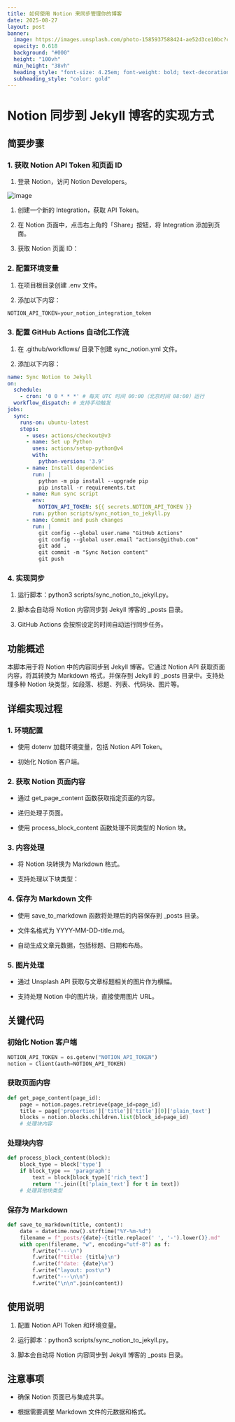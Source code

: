 ```yaml
---
title: 如何使用 Notion 来同步管理你的博客
date: 2025-08-27
layout: post
banner:
  image: https://images.unsplash.com/photo-1585937588424-ae52d3ce10bc?crop=entropy&cs=tinysrgb&fit=max&fm=jpg&ixid=M3w2OTIwMzJ8MHwxfHJhbmRvbXx8fHx8fHx8fDE3NTYyNzYyNTN8&ixlib=rb-4.1.0&q=80&w=1080
  opacity: 0.618
  background: "#000"
  height: "100vh"
  min_height: "38vh"
  heading_style: "font-size: 4.25em; font-weight: bold; text-decoration: underline"
  subheading_style: "color: gold"
---
```


# Notion 同步到 Jekyll 博客的实现方式

## 简要步骤

### 1. 获取 Notion API Token 和页面 ID

1. 登录 Notion，访问 Notion Developers。

![image](https://prod-files-secure.s3.us-west-2.amazonaws.com/a7a0cc5a-89b9-4cda-8686-1fba0ca52f40/d19c1afe-dea5-4312-9333-786b0ba83054/image.png?X-Amz-Algorithm=AWS4-HMAC-SHA256&X-Amz-Content-Sha256=UNSIGNED-PAYLOAD&X-Amz-Credential=ASIAZI2LB466V6IG7ALV%2F20250827%2Fus-west-2%2Fs3%2Faws4_request&X-Amz-Date=20250827T063052Z&X-Amz-Expires=3600&X-Amz-Security-Token=IQoJb3JpZ2luX2VjEC4aCXVzLXdlc3QtMiJHMEUCIHYxY5eFy8zTWP6Syt7XU7RzsF3lgwS0%2BLbffQK8%2BTOrAiEAo9vFGGSwIYXS%2Bb%2FBw4Mbj%2FxCTa43rf6RDvAoiDE%2BvbQqiAQIh%2F%2F%2F%2F%2F%2F%2F%2F%2F%2F%2FARAAGgw2Mzc0MjMxODM4MDUiDP%2B%2BIDkbUNvKjjQyxSrcA3t8Eq%2Be9SE3SR2sWzO%2BlTD6PQuf6u9lDgLJrg6rQTPfdlr9rK1%2BOe47PydwzjvGPjoVx%2FeaSRFqHCOC5iycPi54RJNM%2FHPdAIVnw7iIZs97uXR1qDAVqW4bXjJ7Rk%2F%2BusElThf4esYCPV9BBKjmjw68%2BxtmLMLFp%2FqxsTAKL3yFfAbLJMSPEQ6hCBBWMZ6i2TuFAitPuUQmI0jrcIKoW0WhAoQBdlt8wh3XB2pTPTPsTc0lBB3m9kdiTQ4sBTR2HFKdp02siap941wwRqlMrDOQ6pooUe%2B0m0EpPpuqfr5VgOrnyijnIT4pQofrHvj5O525h1k%2BlFsf24DzNEfTmxBgt7MKUoy0YUQc8YPq0JxngIfoGGqqDpDy3oCZHihgcXuOb7qjWFhc10veNxA9AxmrGoYKhBLhFhY03%2F4ruUNgJDC4A5mr5Vu2X2xep8lwqhMbltyfjAY%2BhLLxfpttrEbxl3lu3%2BKVrnjIF0RcPGMc7qCAQ274dnP9QR3b8PnpwX7NLBHzI9XNEPGeDiGkTeVH1JLoneGgAiJYJMYiSVlwvQumAsEIx%2F4pnfDigBbD5wn2EzYlhXe1GWxjreQI%2FR1cRgzxANaCm7a6dC8tjboU%2BB%2F3t8gWDM1UI9vSMMquusUGOqUBzHsgA3y1OP81kOQLMcxbloNAIRSo74AH8sNXooUJx%2FvQIguWxhl67lVVEXcLOMUSoCTiTtOLv04kLY2XjKnW6WIZoLx5sVNMWuFWPMXlStnxZJyH%2B89S8zeDQe%2BGd0Q%2F8QLCVlm255F0eC5fRL7NjtdVS%2BwtlQzBhq7yUCdTyqbwDMHlUXOO%2B%2F8AJC%2FcX5JqREWcFcrL%2F2PBnUlIWWeRq0MsyIhM&X-Amz-Signature=bcce1ffe45a8c130d79d3820ad595ac020024c779906f4807d37be0e9be4a4f7&X-Amz-SignedHeaders=host&x-amz-checksum-mode=ENABLED&x-id=GetObject)

1. 创建一个新的 Integration，获取 API Token。

1. 在 Notion 页面中，点击右上角的「Share」按钮，将 Integration 添加到页面。

1. 获取 Notion 页面 ID：


### 2. 配置环境变量

1. 在项目根目录创建 .env 文件。

1. 添加以下内容：

```javascript
NOTION_API_TOKEN=your_notion_integration_token
```

### 3. 配置 GitHub Actions 自动化工作流

1. 在 .github/workflows/ 目录下创建 sync_notion.yml 文件。

1. 添加以下内容：

```yaml
name: Sync Notion to Jekyll
on:
  schedule:
    - cron: '0 0 * * *' # 每天 UTC 时间 00:00（北京时间 08:00）运行
  workflow_dispatch: # 支持手动触发
jobs:
  sync:
    runs-on: ubuntu-latest
    steps:
      - uses: actions/checkout@v3
      - name: Set up Python
        uses: actions/setup-python@v4
        with:
          python-version: '3.9'
      - name: Install dependencies
        run: |
          python -m pip install --upgrade pip
          pip install -r requirements.txt
      - name: Run sync script
        env:
          NOTION_API_TOKEN: ${{ secrets.NOTION_API_TOKEN }}
        run: python scripts/sync_notion_to_jekyll.py
      - name: Commit and push changes
        run: |
          git config --global user.name "GitHub Actions"
          git config --global user.email "actions@github.com"
          git add .
          git commit -m "Sync Notion content"
          git push
```

### 4. 实现同步

1. 运行脚本：python3 scripts/sync_notion_to_jekyll.py。

1. 脚本会自动将 Notion 内容同步到 Jekyll 博客的 _posts 目录。

1. GitHub Actions 会按照设定的时间自动运行同步任务。

## 功能概述

本脚本用于将 Notion 中的内容同步到 Jekyll 博客。它通过 Notion API 获取页面内容，将其转换为 Markdown 格式，并保存到 Jekyll 的 _posts 目录中。支持处理多种 Notion 块类型，如段落、标题、列表、代码块、图片等。

## 详细实现过程

### 1. 环境配置

- 使用 dotenv 加载环境变量，包括 Notion API Token。

- 初始化 Notion 客户端。

### 2. 获取 Notion 页面内容

- 通过 get_page_content 函数获取指定页面的内容。

- 递归处理子页面。

- 使用 process_block_content 函数处理不同类型的 Notion 块。

### 3. 内容处理

- 将 Notion 块转换为 Markdown 格式。

- 支持处理以下块类型：


### 4. 保存为 Markdown 文件

- 使用 save_to_markdown 函数将处理后的内容保存到 _posts 目录。

- 文件名格式为 YYYY-MM-DD-title.md。

- 自动生成文章元数据，包括标题、日期和布局。

### 5. 图片处理

- 通过 Unsplash API 获取与文章标题相关的图片作为横幅。

- 支持处理 Notion 中的图片块，直接使用图片 URL。

## 关键代码

### 初始化 Notion 客户端

```python
NOTION_API_TOKEN = os.getenv("NOTION_API_TOKEN")
notion = Client(auth=NOTION_API_TOKEN)
```

### 获取页面内容

```python
def get_page_content(page_id):
    page = notion.pages.retrieve(page_id=page_id)
    title = page['properties']['title']['title'][0]['plain_text']
    blocks = notion.blocks.children.list(block_id=page_id)
    # 处理块内容
```

### 处理块内容

```python
def process_block_content(block):
    block_type = block['type']
    if block_type == 'paragraph':
        text = block[block_type]['rich_text']
        return ''.join([t['plain_text'] for t in text])
    # 处理其他块类型
```

### 保存为 Markdown

```python
def save_to_markdown(title, content):
    date = datetime.now().strftime("%Y-%m-%d")
    filename = f"_posts/{date}-{title.replace(' ', '-').lower()}.md"
    with open(filename, "w", encoding="utf-8") as f:
        f.write("---\n")
        f.write(f"title: {title}\n")
        f.write(f"date: {date}\n")
        f.write("layout: post\n")
        f.write("---\n\n")
        f.write("\n\n".join(content))
```

## 使用说明

1. 配置 Notion API Token 和环境变量。

1. 运行脚本：python3 scripts/sync_notion_to_jekyll.py。

1. 脚本会自动将 Notion 内容同步到 Jekyll 博客的 _posts 目录。

## 注意事项

- 确保 Notion 页面已与集成共享。

- 根据需要调整 Markdown 文件的元数据和格式。